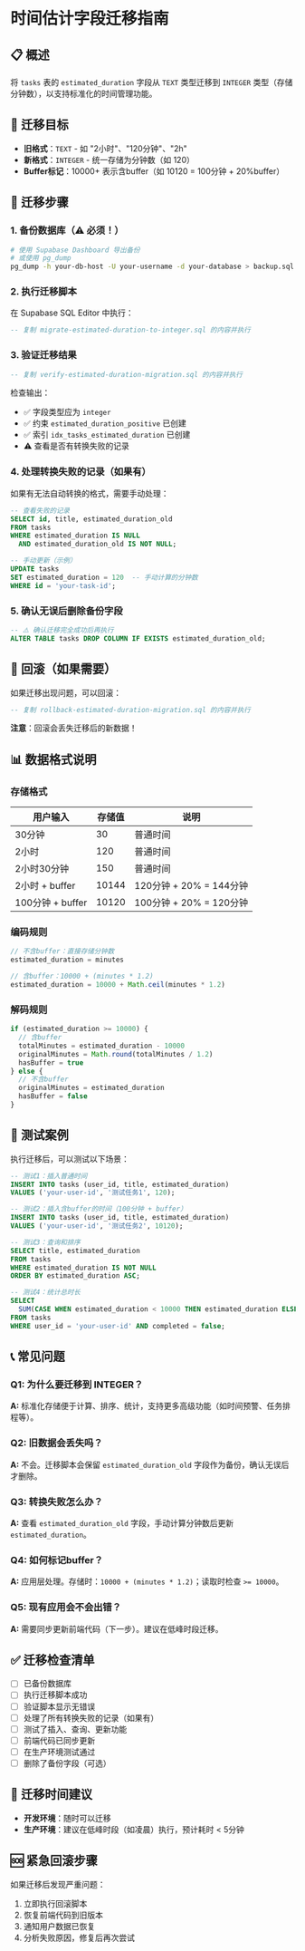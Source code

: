 # 时间估计字段迁移指南

## 📋 概述

将 `tasks` 表的 `estimated_duration` 字段从 `TEXT` 类型迁移到 `INTEGER` 类型（存储分钟数），以支持标准化的时间管理功能。

## 🎯 迁移目标

- **旧格式**：`TEXT` - 如 "2小时"、"120分钟"、"2h"
- **新格式**：`INTEGER` - 统一存储为分钟数（如 120）
- **Buffer标记**：10000+ 表示含buffer（如 10120 = 100分钟 + 20%buffer）

## 📝 迁移步骤

### 1. 备份数据库（⚠️ 必须！）

```bash
# 使用 Supabase Dashboard 导出备份
# 或使用 pg_dump
pg_dump -h your-db-host -U your-username -d your-database > backup.sql
```

### 2. 执行迁移脚本

在 Supabase SQL Editor 中执行：

```sql
-- 复制 migrate-estimated-duration-to-integer.sql 的内容并执行
```

### 3. 验证迁移结果

```sql
-- 复制 verify-estimated-duration-migration.sql 的内容并执行
```

检查输出：
- ✅ 字段类型应为 `integer`
- ✅ 约束 `estimated_duration_positive` 已创建
- ✅ 索引 `idx_tasks_estimated_duration` 已创建
- ⚠️ 查看是否有转换失败的记录

### 4. 处理转换失败的记录（如果有）

如果有无法自动转换的格式，需要手动处理：

```sql
-- 查看失败的记录
SELECT id, title, estimated_duration_old 
FROM tasks 
WHERE estimated_duration IS NULL 
  AND estimated_duration_old IS NOT NULL;

-- 手动更新（示例）
UPDATE tasks 
SET estimated_duration = 120  -- 手动计算的分钟数
WHERE id = 'your-task-id';
```

### 5. 确认无误后删除备份字段

```sql
-- ⚠️ 确认迁移完全成功后再执行
ALTER TABLE tasks DROP COLUMN IF EXISTS estimated_duration_old;
```

## 🔄 回滚（如果需要）

如果迁移出现问题，可以回滚：

```sql
-- 复制 rollback-estimated-duration-migration.sql 的内容并执行
```

**注意**：回滚会丢失迁移后的新数据！

## 📊 数据格式说明

### 存储格式

| 用户输入 | 存储值 | 说明 |
|---------|-------|------|
| 30分钟 | 30 | 普通时间 |
| 2小时 | 120 | 普通时间 |
| 2小时30分钟 | 150 | 普通时间 |
| 2小时 + buffer | 10144 | 120分钟 + 20% = 144分钟 |
| 100分钟 + buffer | 10120 | 100分钟 + 20% = 120分钟 |

### 编码规则

```typescript
// 不含buffer：直接存储分钟数
estimated_duration = minutes

// 含buffer：10000 + (minutes * 1.2)
estimated_duration = 10000 + Math.ceil(minutes * 1.2)
```

### 解码规则

```typescript
if (estimated_duration >= 10000) {
  // 含buffer
  totalMinutes = estimated_duration - 10000
  originalMinutes = Math.round(totalMinutes / 1.2)
  hasBuffer = true
} else {
  // 不含buffer
  originalMinutes = estimated_duration
  hasBuffer = false
}
```

## 🧪 测试案例

执行迁移后，可以测试以下场景：

```sql
-- 测试1：插入普通时间
INSERT INTO tasks (user_id, title, estimated_duration) 
VALUES ('your-user-id', '测试任务1', 120);

-- 测试2：插入含buffer的时间（100分钟 + buffer）
INSERT INTO tasks (user_id, title, estimated_duration) 
VALUES ('your-user-id', '测试任务2', 10120);

-- 测试3：查询和排序
SELECT title, estimated_duration 
FROM tasks 
WHERE estimated_duration IS NOT NULL
ORDER BY estimated_duration ASC;

-- 测试4：统计总时长
SELECT 
  SUM(CASE WHEN estimated_duration < 10000 THEN estimated_duration ELSE estimated_duration - 10000 END) / 60.0 as total_hours
FROM tasks
WHERE user_id = 'your-user-id' AND completed = false;
```

## 📞 常见问题

### Q1: 为什么要迁移到 INTEGER？
**A:** 标准化存储便于计算、排序、统计，支持更多高级功能（如时间预警、任务排程等）。

### Q2: 旧数据会丢失吗？
**A:** 不会。迁移脚本会保留 `estimated_duration_old` 字段作为备份，确认无误后才删除。

### Q3: 转换失败怎么办？
**A:** 查看 `estimated_duration_old` 字段，手动计算分钟数后更新 `estimated_duration`。

### Q4: 如何标记buffer？
**A:** 应用层处理。存储时：`10000 + (minutes * 1.2)`；读取时检查 `>= 10000`。

### Q5: 现有应用会不会出错？
**A:** 需要同步更新前端代码（下一步）。建议在低峰时段迁移。

## ✅ 迁移检查清单

- [ ] 已备份数据库
- [ ] 执行迁移脚本成功
- [ ] 验证脚本显示无错误
- [ ] 处理了所有转换失败的记录（如果有）
- [ ] 测试了插入、查询、更新功能
- [ ] 前端代码已同步更新
- [ ] 在生产环境测试通过
- [ ] 删除了备份字段（可选）

## 📅 迁移时间建议

- **开发环境**：随时可以迁移
- **生产环境**：建议在低峰时段（如凌晨）执行，预计耗时 < 5分钟

## 🆘 紧急回滚步骤

如果迁移后发现严重问题：

1. 立即执行回滚脚本
2. 恢复前端代码到旧版本
3. 通知用户数据已恢复
4. 分析失败原因，修复后再次尝试










